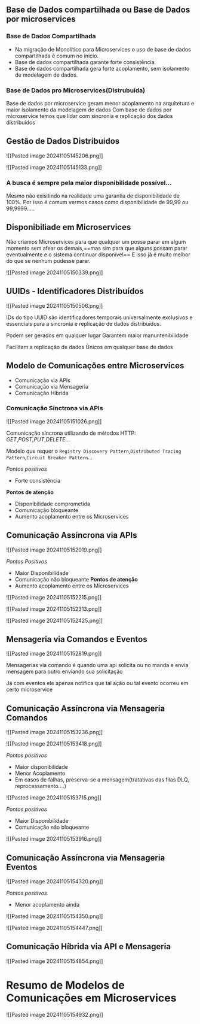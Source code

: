 ## Base de Dados compartilhada ou Base de Dados por microservices
### Base de Dados Compartilhada
- Na migração de Monolítico para Microservices o uso de base de dados compartilhada é comum no inicio.
- Base de dados compartilhada garante forte consistência.
- Base de dados compartilhada gera forte acoplamento, sem isolamento de modelagem de dados.
### Base de Dados pro Microservices(Distrubuída)
Base de dados por microservice geram menor acoplamento na arquitetura e maior isolamento da modelagem de dados
Com base de dados por microservice temos que lidar com sincronia e replicação dos dados distribuídos
## Gestão de Dados Distribuidos 
![[Pasted image 20241105145206.png]]

![[Pasted image 20241105145133.png]]

### A busca é sempre pela maior disponibilidade possível...
Mesmo não exisitindo na realidade uma garantia de disponibilidade de 100%.
Por isso é comum vermos casos como disponibilidade de 99,99 ou 99,9999.....

## Disponibiliade em Microservices
Não criamos Microservices para que qualquer um possa parar em algum momento sem afear os demais,==mas sim para que alguns possam parar eventualmente e o sistema continuar disponível==
E isso já é muito melhor do que se nenhum pudesse parar.

![[Pasted image 20241105150339.png]]

## UUIDs - Identificadores Distribuídos
![[Pasted image 20241105150506.png]]

IDs do tipo UUID são identificadores temporais universalmente exclusivos e essenciais para a sincronia e replicação de dados distribuídos.

Podem ser gerados em qualquer lugar                   Garantem maior manuntenibilidade

Facilitam a replicação de dados                               Ùnicos em qualquer base de dados

## Modelo de Comunicações entre Microservices
- Comunicação via APIs 
- Comunicação via Mensageria
- Comunicação Híbrida

### Comunicação Sínctrona via APIs
![[Pasted image 20241105151026.png]]

Comunicação síncrona utilizando de métodos HTTP:
*GET*,*POST*,*PUT*,*DELETE*...

Modelo que requer o `Registry Discovery Pattern`,`Distributed Tracing Pattern`,`Circuit Breaker Pattern`...

*Pontos positivos*
- Forte consistência

**Pontos de atenção**
- Disponibilidade comprometida
- Comunicação bloqueante 
- Aumento acoplamento entre os Microservices

## Comunicação Assíncrona via APIs
![[Pasted image 20241105152019.png]]

*Pontos Positivos*
- Maior Disponibilidade
- Comunicação não bloqueante 
**Pontos de atenção**
- Aumento acoplamento entre os Microservices

![[Pasted image 20241105152215.png]]

![[Pasted image 20241105152313.png]]

![[Pasted image 20241105152425.png]]

## Mensageria via Comandos e Eventos 
![[Pasted image 20241105152819.png]]

Mensagerias via comando é quando uma api solicita ou no manda e envia mensagem para outro enviando sua solicitação

Já com eventos ele apenas notifica que tal ação ou tal evento ocorreu em certo microservice

## Comunicação Assíncrona via Mensageria Comandos
![[Pasted image 20241105153236.png]]

![[Pasted image 20241105153418.png]]

*Pontos positivos*
- Maior disponibilidade
- Menor Acoplamento
- Em casos de falhas, preserva-se a mensagem(tratativas das filas DLQ, reprocessamento....)

![[Pasted image 20241105153715.png]]

*Pontos positivos*
- Maior Disponibilidade
- Comunicação não bloqueante 

![[Pasted image 20241105153916.png]]

## Comunicação Assíncrona via Mensageria Eventos
![[Pasted image 20241105154320.png]]

*Pontos positivos*
- Menor acoplamento ainda 

![[Pasted image 20241105154350.png]]

![[Pasted image 20241105154447.png]]


## Comunicação Híbrida via API e Mensageria 
![[Pasted image 20241105154854.png]]

# Resumo de Modelos de Comunicações em Microservices
![[Pasted image 20241105154932.png]]

